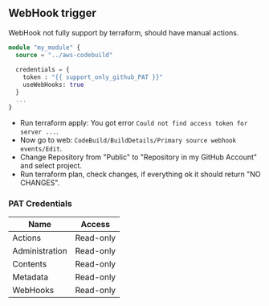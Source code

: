 ## WebHook trigger

WebHook not fully support by terraform, should have manual actions.
```terraform
module "my_module" {
  source = "../aws-codebuild"
  
  credentials = {
    token : "{{ support_only_github_PAT }}"
    useWebHooks: true
  }
  ...
}
```
- Run terraform apply: You got error `Could not find access token for server ...`.  
- Now go to web: `CodeBuild/BuildDetails/Primary source webhook events/Edit`.  
- Change Repository from "Public" to "Repository in my GitHub Account" and select project.
- Run terraform plan, check changes, if everything ok it should return "NO CHANGES".

### PAT Credentials
| Name           | Access     |
|----------------|------------|
| Actions        | Read-only  |
| Administration | Read-only  |
| Contents       | Read-only  |
| Metadata       | Read-only  |
| WebHooks       | Read-only  |
